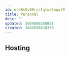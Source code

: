 ```yaml
---
id: ote8s9v89rcc1qluztnqql9
title: Personal
desc: ''
updated: 1664600288851
created: 1664596840379
---
```


## Hosting
